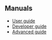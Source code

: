 ## Manuals

* [User guide](https://github.com/pgmoneta/pgmoneta/releases/download/0.15.1/pgmoneta-user-guide.pdf)
* [Developer guide](https://github.com/pgmoneta/pgmoneta/releases/download/0.15.1/pgmoneta-dev-guide.pdf)
* [Advanced guide](https://github.com/pgmoneta/pgmoneta/releases/download/0.15.1/pgmoneta-advanced.pdf)
